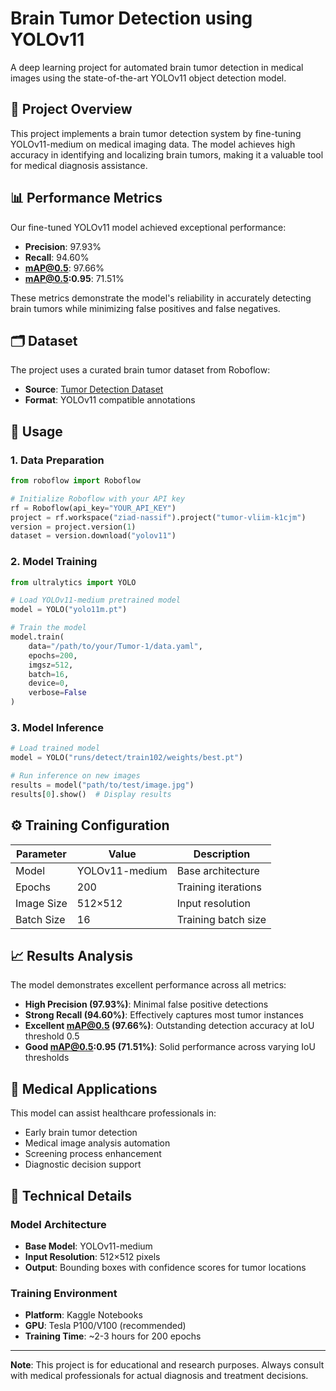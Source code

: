 # Brain Tumor Detection using YOLOv11

A deep learning project for automated brain tumor detection in medical images using the state-of-the-art YOLOv11 object detection model.

## 🎯 Project Overview

This project implements a brain tumor detection system by fine-tuning YOLOv11-medium on medical imaging data. The model achieves high accuracy in identifying and localizing brain tumors, making it a valuable tool for medical diagnosis assistance.

## 📊 Performance Metrics

Our fine-tuned YOLOv11 model achieved exceptional performance:

- **Precision**: 97.93%
- **Recall**: 94.60%
- **mAP@0.5**: 97.66%
- **mAP@0.5:0.95**: 71.51%

These metrics demonstrate the model's reliability in accurately detecting brain tumors while minimizing false positives and false negatives.

## 🗂️ Dataset

The project uses a curated brain tumor dataset from Roboflow:
- **Source**: [Tumor Detection Dataset](https://universe.roboflow.com/selencakmak/tumor-dj2a1)
- **Format**: YOLOv11 compatible annotations


## 🚀 Usage

### 1. Data Preparation
```python
from roboflow import Roboflow

# Initialize Roboflow with your API key
rf = Roboflow(api_key="YOUR_API_KEY")
project = rf.workspace("ziad-nassif").project("tumor-vliim-k1cjm")
version = project.version(1)
dataset = version.download("yolov11")
```

### 2. Model Training
```python
from ultralytics import YOLO

# Load YOLOv11-medium pretrained model
model = YOLO("yolo11m.pt")

# Train the model
model.train(
    data="/path/to/your/Tumor-1/data.yaml",
    epochs=200,
    imgsz=512,
    batch=16,
    device=0,
    verbose=False
)
```

### 3. Model Inference
```python
# Load trained model
model = YOLO("runs/detect/train102/weights/best.pt")

# Run inference on new images
results = model("path/to/test/image.jpg")
results[0].show()  # Display results
```

## ⚙️ Training Configuration

| Parameter | Value | Description |
|-----------|-------|-------------|
| Model | YOLOv11-medium | Base architecture |
| Epochs | 200 | Training iterations |
| Image Size | 512×512 | Input resolution |
| Batch Size | 16 | Training batch size |

## 📈 Results Analysis

The model demonstrates excellent performance across all metrics:

- **High Precision (97.93%)**: Minimal false positive detections
- **Strong Recall (94.60%)**: Effectively captures most tumor instances
- **Excellent mAP@0.5 (97.66%)**: Outstanding detection accuracy at IoU threshold 0.5
- **Good mAP@0.5:0.95 (71.51%)**: Solid performance across varying IoU thresholds

## 🏥 Medical Applications

This model can assist healthcare professionals in:
- Early brain tumor detection
- Medical image analysis automation
- Screening process enhancement
- Diagnostic decision support

## 🔬 Technical Details

### Model Architecture
- **Base Model**: YOLOv11-medium
- **Input Resolution**: 512×512 pixels
- **Output**: Bounding boxes with confidence scores for tumor locations

### Training Environment
- **Platform**: Kaggle Notebooks
- **GPU**: Tesla P100/V100 (recommended)
- **Training Time**: ~2-3 hours for 200 epochs

---

**Note**: This project is for educational and research purposes. Always consult with medical professionals for actual diagnosis and treatment decisions.
